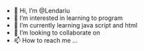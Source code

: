 - 👋 Hi, I’m @Lendariu
- 👀 I’m interested in learning to program
- 🌱 I’m currently learning java script and html
- 💞️ I’m looking to collaborate on 
- 📫 How to reach me ...

<!---
Lendariu/Lendariu is a ✨ special ✨ repository because its `README.md` (this file) appears on your GitHub profile.
You can click the Preview link to take a look at your changes.
--->
